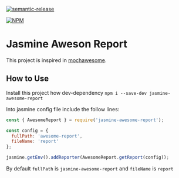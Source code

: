 [![semantic-release](https://img.shields.io/badge/%20%20%F0%9F%93%A6%F0%9F%9A%80-semantic--release-e10079.svg?style=flat-square)](https://github.com/semantic-release/semantic-release)

[![NPM](https://nodei.co/npm/jasmine-awesome-report.png?downloads=true&downloadRank=true&stars=true)](https://nodei.co/npm/semantic-release/)

# Jasmine Aweson Report
This project is inspired in [mochawesome](https://github.com/adamgruber/mochawesome).

## How to Use
Install this project how dev-dependency
`npm i --save-dev jasmine-awesome-report`

Into jasmine config file include the follow lines:

```js
const { AwesomeReport } = require('jasmine-awesome-report');

const config = {
  fullPath: 'awesome-report',
  fileName: 'report'
};

jasmine.getEnv().addReporter(AwesomeReport.getReport(config));
```

By default `fullPath` is `jasmine-awesome-report` and `fileName` is `report`
